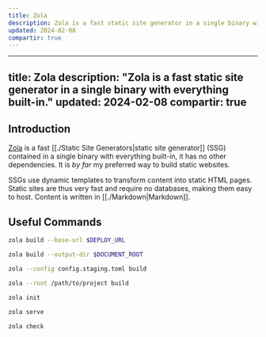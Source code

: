```yaml
---
title: Zola
description: Zola is a fast static site generator in a single binary with everything built-in.
updated: 2024-02-08
compartir: true
---
```

---
title: Zola
description: "Zola is a fast static site generator in a single binary with everything built-in."
updated: 2024-02-08
compartir: true
---

## Introduction

[Zola](https:) is a fast [[./Static Site Generators|static site generator]] (SSG) contained in a single binary with everything built-in, it has no other dependencies. It is _by far_ my preferred way to build static websites.

SSGs use dynamic templates to transform content into static HTML pages. Static sites are thus very fast and require no databases, making them easy to host. Content is written in [[./Markdown|Markdown]].

## Useful Commands

```bash
zola build --base-url $DEPLOY_URL
```

```bash
zola build --output-dir $DOCUMENT_ROOT
```

```bash
zola --config config.staging.toml build
```

```bash
zola --root /path/to/project build
```

```bash
zola init
```

```bash
zola serve
```

```bash
zola check
```
